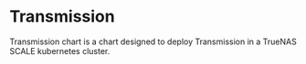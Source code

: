 # Transmission

Transmission chart is a chart designed to deploy Transmission in a TrueNAS SCALE kubernetes cluster.
